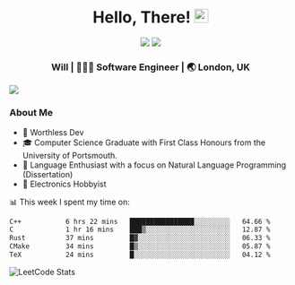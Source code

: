 <div align="center">
  <h1> Hello, There! <img src="https://media.giphy.com/media/hvRJCLFzcasrR4ia7z/giphy.gif" width="25px"></h1>
</div>

<p align="center">
    <a href="https://linkedin.com/in/willgreen98" alt="LinkedIn">
	    <img src="https://img.shields.io/badge/-LinkedIn-0e76a8?style=flat-square&logo=Linkedin&logoColor=white"/></a>
    <a href="https://twitter.com/Will_Green98" alt="Tweeter">
        <img src="https://img.shields.io/badge/-Twitter-00acee?style=flat-square&logo=Twitter&logoColor=white"/></a>
</p>

<div align="center">
	<h3> Will | 👨🏻‍💻 Software Engineer | 🌏 London, UK </h3>
</div>

![](https://visitor-badge.glitch.me/badge?page_id=willgreen98.visitor-badge)

### About Me

- 🥰 Worthless Dev
- 🎓 Computer Science Graduate with First Class Honours from the University of Portsmouth.
- 📖 Language Enthusiast with a focus on Natural Language Programming (Dissertation)
- 🤖 Electronics Hobbyist

📊 This week I spent my time on:
<!--START_SECTION:waka-->

```txt
C++           6 hrs 22 mins   ████████████████░░░░░░░░░   64.66 %
C             1 hr 16 mins    ███▒░░░░░░░░░░░░░░░░░░░░░   12.87 %
Rust          37 mins         █▓░░░░░░░░░░░░░░░░░░░░░░░   06.33 %
CMake         34 mins         █▒░░░░░░░░░░░░░░░░░░░░░░░   05.87 %
TeX           24 mins         █░░░░░░░░░░░░░░░░░░░░░░░░   04.12 %
```

<!--END_SECTION:waka-->

![LeetCode Stats](https://leetcard.jacoblin.cool/WillGreen98?theme=unicorn&font=JetBrains%20Mono&ext=activity)
